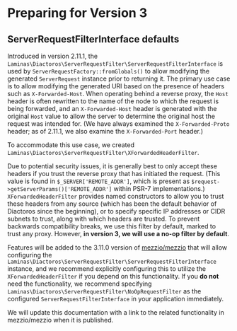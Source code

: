# Preparing for Version 3

## ServerRequestFilterInterface defaults

Introduced in version 2.11.1, the `Laminas\Diactoros\ServerRequestFilter\ServerRequestFilterInterface` is used by `ServerRequestFactory::fromGlobals()` to allow modifying the generated `ServerRequest` instance prior to returning it.
The primary use case is to allow modifying the generated URI based on the presence of headers such as `X-Forwarded-Host`.
When operating behind a reverse proxy, the `Host` header is often rewritten to the name of the node to which the request is being forwarded, and an `X-Forwarded-Host` header is generated with the original `Host` value to allow the server to determine the original host the request was intended for.
(We have always examined the `X-Forwarded-Proto` header; as of 2.11.1, we also examine the `X-Forwarded-Port` header.)

To accommodate this use case, we created `Laminas\Diactoros\ServerRequestFilter\XForwardedHeaderFilter`.

Due to potential security issues, it is generally best to only accept these headers if you trust the reverse proxy that has initiated the request.
(This value is found in `$_SERVER['REMOTE_ADDR']`, which is present as `$request->getServerParams()['REMOTE_ADDR']` within PSR-7 implementations.)
`XForwardedHeaderFilter` provides named constructors to allow you to trust these headers from any source (which has been the default behavior of Diactoros since the beginning), or to specify specific IP addresses or CIDR subnets to trust, along with which headers are trusted.
To prevent backwards compatibility breaks, we use this filter by default, marked to trust any proxy.
However, **in version 3, we will use a no-op filter by default**.

Features will be added to the 3.11.0 version of [mezzio/mezzio](https://github.com/mezzio/mezzio) that will allow configuring the `Laminas\Diactoros\ServerRequestFilter\ServerRequestFilterInterface` instance, and we recommend explicitly configuring this to utilize the `XForwardedHeaderFilter` if you depend on this functionality.
If you **do not** need the functionality, we recommend specifying `Laminas\Diactoros\ServerRequestFilter\NoOpRequestFilter` as the configured `ServerRequestFilterInterface` in your application immediately.

We will update this documentation with a link to the related functionality in mezzio/mezzio when it is published.
